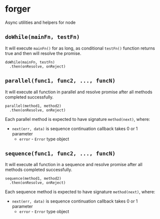 # forger
Async utilities and helpers for node

## `doWhile(mainFn, testFn)`

It will execute `mainFn()` for as long, as conditional `testFn()` function
returns true and then will resolve the promise.

```
doWhile(mainFn, testFn)
  .then(onResolve, onReject)
```

## `parallel(func1, func2, ..., funcN)`

It will execute all function in parallel and resolve promise after all
methods completed successfully.

```
parallel(method1, method2)
  .then(onResolve, onReject)
```

Each parallel method is expected to have signature `method(next)`, where:
- `next(err, data)` is sequence continuation callback takes 0 or 1 parameter
  - `error` - `Error` type object

## `sequence(func1, func2, ..., funcN)`

It will execute all function in a sequence and resolve promise after all
methods completed successfully.

```
sequence(method1, method2)
  .then(onResolve, onReject)
```

Each sequence method is expected to have signature `method(next)`, where:
- `next(err, data)` is sequence continuation callback takes 0 or 1 parameter
  - `error` - `Error` type object
